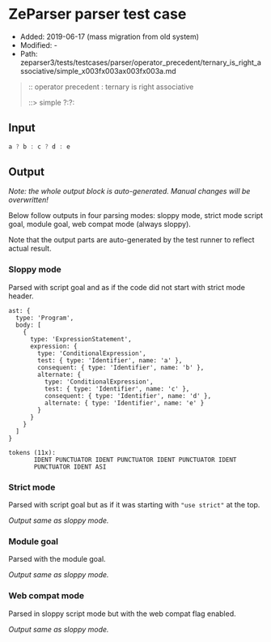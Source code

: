 # ZeParser parser test case

- Added: 2019-06-17 (mass migration from old system)
- Modified: -
- Path: zeparser3/tests/testcases/parser/operator_precedent/ternary_is_right_associative/simple_x003fx003ax003fx003a.md

> :: operator precedent : ternary is right associative
>
> ::> simple ?:?:

## Input

`````js
a ? b : c ? d : e
`````

## Output

_Note: the whole output block is auto-generated. Manual changes will be overwritten!_

Below follow outputs in four parsing modes: sloppy mode, strict mode script goal, module goal, web compat mode (always sloppy).

Note that the output parts are auto-generated by the test runner to reflect actual result.

### Sloppy mode

Parsed with script goal and as if the code did not start with strict mode header.

`````
ast: {
  type: 'Program',
  body: [
    {
      type: 'ExpressionStatement',
      expression: {
        type: 'ConditionalExpression',
        test: { type: 'Identifier', name: 'a' },
        consequent: { type: 'Identifier', name: 'b' },
        alternate: {
          type: 'ConditionalExpression',
          test: { type: 'Identifier', name: 'c' },
          consequent: { type: 'Identifier', name: 'd' },
          alternate: { type: 'Identifier', name: 'e' }
        }
      }
    }
  ]
}

tokens (11x):
       IDENT PUNCTUATOR IDENT PUNCTUATOR IDENT PUNCTUATOR IDENT
       PUNCTUATOR IDENT ASI
`````

### Strict mode

Parsed with script goal but as if it was starting with `"use strict"` at the top.

_Output same as sloppy mode._

### Module goal

Parsed with the module goal.

_Output same as sloppy mode._

### Web compat mode

Parsed in sloppy script mode but with the web compat flag enabled.

_Output same as sloppy mode._
